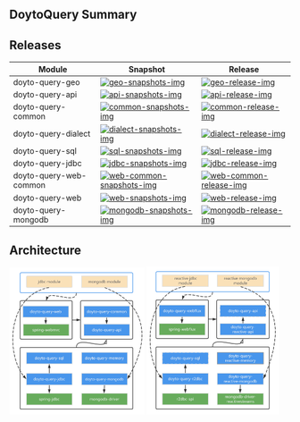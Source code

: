 DoytoQuery Summary
---

## Releases

| Module | Snapshot | Release |
| --- | --- | --- |
| doyto-query-geo | [![geo-snapshots-img]](https://oss.sonatype.org/content/repositories/snapshots/win/doyto/doyto-query-geo/) | [![geo-release-img]](https://search.maven.org/artifact/win.doyto/doyto-query-geo/) |
| doyto-query-api | [![api-snapshots-img]](https://oss.sonatype.org/content/repositories/snapshots/win/doyto/doyto-query-api/) | [![api-release-img]](https://search.maven.org/artifact/win.doyto/doyto-query-api/) |
| doyto-query-common | [![common-snapshots-img]](https://oss.sonatype.org/content/repositories/snapshots/win/doyto/doyto-query-common/) | [![common-release-img]](https://search.maven.org/artifact/win.doyto/doyto-query-common/) |
| doyto-query-dialect | [![dialect-snapshots-img]](https://oss.sonatype.org/content/repositories/snapshots/win/doyto/doyto-query-dialect/) | [![dialect-release-img]](https://search.maven.org/artifact/win.doyto/doyto-query-dialect/) |
| doyto-query-sql | [![sql-snapshots-img]](https://oss.sonatype.org/content/repositories/snapshots/win/doyto/doyto-query-sql/) | [![sql-release-img]](https://search.maven.org/artifact/win.doyto/doyto-query-sql/) |
| doyto-query-jdbc | [![jdbc-snapshots-img]](https://oss.sonatype.org/content/repositories/snapshots/win/doyto/doyto-query-jdbc/) | [![jdbc-release-img]](https://search.maven.org/artifact/win.doyto/doyto-query-jdbc/) |
| doyto-query-web-common | [![web-common-snapshots-img]](https://oss.sonatype.org/content/repositories/snapshots/win/doyto/doyto-query-web-common/) | [![web-common-release-img]](https://search.maven.org/artifact/win.doyto/doyto-query-web-common/) |
| doyto-query-web | [![web-snapshots-img]](https://oss.sonatype.org/content/repositories/snapshots/win/doyto/doyto-query-web/) | [![web-release-img]](https://search.maven.org/artifact/win.doyto/doyto-query-web/) |
| doyto-query-mongodb | [![mongodb-snapshots-img]](https://oss.sonatype.org/content/repositories/snapshots/win/doyto/doyto-query-mongodb/) | [![mongodb-release-img]](https://search.maven.org/artifact/win.doyto/doyto-query-mongodb/) |


Architecture
---

<div>
  <img alt="architecture-imperative" src="architecture-imperative.png" width="48%">
  <img alt="architecture-reactive" src="architecture-reactive.png" width="47%">
</div>

[geo-snapshots-img]: https://img.shields.io/nexus/s/win.doyto/doyto-query-geo?color=blue&server=https%3A%2F%2Foss.sonatype.org
[geo-release-img]: https://img.shields.io/maven-central/v/win.doyto/doyto-query-geo?color=brightgreen
[api-snapshots-img]: https://img.shields.io/nexus/s/win.doyto/doyto-query-api?color=blue&server=https%3A%2F%2Foss.sonatype.org
[api-release-img]: https://img.shields.io/maven-central/v/win.doyto/doyto-query-api?color=brightgreen
[common-snapshots-img]: https://img.shields.io/nexus/s/win.doyto/doyto-query-common?color=blue&server=https%3A%2F%2Foss.sonatype.org
[common-release-img]: https://img.shields.io/maven-central/v/win.doyto/doyto-query-common?color=brightgreen
[memory-snapshots-img]: https://img.shields.io/nexus/s/win.doyto/doyto-query-memory?color=blue&server=https%3A%2F%2Foss.sonatype.org
[memory-release-img]: https://img.shields.io/maven-central/v/win.doyto/doyto-query-memory?color=brightgreen
[sql-snapshots-img]: https://img.shields.io/nexus/s/win.doyto/doyto-query-sql?color=blue&server=https%3A%2F%2Foss.sonatype.org
[sql-release-img]: https://img.shields.io/maven-central/v/win.doyto/doyto-query-sql?color=brightgreen
[jdbc-snapshots-img]: https://img.shields.io/nexus/s/win.doyto/doyto-query-jdbc?color=blue&server=https%3A%2F%2Foss.sonatype.org
[jdbc-release-img]: https://img.shields.io/maven-central/v/win.doyto/doyto-query-jdbc?color=brightgreen
[mongodb-snapshots-img]: https://img.shields.io/nexus/s/win.doyto/doyto-query-mongodb?color=blue&server=https%3A%2F%2Foss.sonatype.org
[mongodb-release-img]: https://img.shields.io/maven-central/v/win.doyto/doyto-query-mongodb?color=brightgreen
[web-common-snapshots-img]: https://img.shields.io/nexus/s/win.doyto/doyto-query-web-common?color=blue&server=https%3A%2F%2Foss.sonatype.org
[web-common-release-img]: https://img.shields.io/maven-central/v/win.doyto/doyto-query-web-common?color=brightgreen
[web-snapshots-img]: https://img.shields.io/nexus/s/win.doyto/doyto-query-web?color=blue&server=https%3A%2F%2Foss.sonatype.org
[web-release-img]: https://img.shields.io/maven-central/v/win.doyto/doyto-query-web?color=brightgreen
[dialect-snapshots-img]: https://img.shields.io/nexus/s/win.doyto/doyto-query-dialect?color=blue&server=https%3A%2F%2Foss.sonatype.org
[dialect-release-img]: https://img.shields.io/maven-central/v/win.doyto/doyto-query-dialect?color=brightgreen
[reactive-api-snapshots-img]: https://img.shields.io/nexus/s/win.doyto/doyto-query-reactive-api?color=blue&server=https%3A%2F%2Foss.sonatype.org
[reactive-api-release-img]: https://img.shields.io/maven-central/v/win.doyto/doyto-query-reactive-api?color=brightgreen
[reactive-memory-snapshots-img]: https://img.shields.io/nexus/s/win.doyto/doyto-query-reactive-memory?color=blue&server=https%3A%2F%2Foss.sonatype.org
[reactive-memory-release-img]: https://img.shields.io/maven-central/v/win.doyto/doyto-query-reactive-memory?color=brightgreen
[r2dbc-snapshots-img]: https://img.shields.io/nexus/s/win.doyto/doyto-query-r2dbc?color=blue&server=https%3A%2F%2Foss.sonatype.org
[r2dbc-release-img]: https://img.shields.io/maven-central/v/win.doyto/doyto-query-r2dbc?color=brightgreen
[reactive-mongodb-snapshots-img]: https://img.shields.io/nexus/s/win.doyto/doyto-query-reactive-mongodb?color=blue&server=https%3A%2F%2Foss.sonatype.org
[reactive-mongodb-release-img]: https://img.shields.io/maven-central/v/win.doyto/doyto-query-reactive-mongodb?color=brightgreen
[webflux-snapshots-img]: https://img.shields.io/nexus/s/win.doyto/doyto-query-webflux?color=blue&server=https%3A%2F%2Foss.sonatype.org
[webflux-release-img]: https://img.shields.io/maven-central/v/win.doyto/doyto-query-webflux?color=brightgreen

